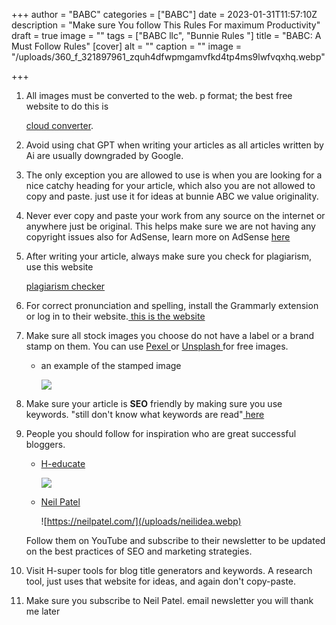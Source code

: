+++
author = "BABC"
categories = ["BABC"]
date = 2023-01-31T11:57:10Z
description = "Make sure You follow This Rules For maximum Productivity"
draft = true
image = ""
tags = ["BABC llc", "Bunnie Rules "]
title = "BABC: A Must Follow Rules"
[cover]
alt = ""
caption = ""
image = "/uploads/360_f_321897961_zquh4dfwpmgamvfkd4tp4ms9lwfvqxhq.webp"

+++
 1. All images must be converted to the web. p format; the best free website to do this is

    [cloud converter](https://cloudconvert.com/).
 2. Avoid using chat GPT when writing your articles as all articles written by Ai are usually downgraded by Google.
 3. The only exception you are allowed to use is when you are looking for a nice catchy heading for your article, which also you are not allowed to copy and paste. just use it for ideas at bunnie ABC we value originality.
 4. Never ever copy and paste your work from any source on the internet or anywhere just be original. This helps make sure we are not having any copyright issues also for AdSense, learn more on AdSense [here](https://www.google.com/adsense/start/)
 5. After writing your article, always make sure you check for plagiarism, use this website

    [plagiarism checker ](https://www.check-plagiarism.com/)
 6. For correct pronunciation and spelling, install the Grammarly extension or log in to their website.[ this is the website](https://www.grammarly.com/)
 7. Make sure all stock images you choose do not have a label or a brand stamp on them. You can use [Pexel ](https://www.pexels.com/)or [Unsplash ](https://unsplash.com/)for free images.
    * an example of the stamped image

      ![](/uploads/shutter-stock.PNG)
 8. Make sure your article is **SEO** friendly by making sure you use keywords. "still don't know what keywords are read"[ here ]()
 9. People you should follow for inspiration who are great successful bloggers.
    * [H-educate](https://h-educate.com/)

      ![](/uploads/popup-me.png)
    * [Neil Patel](https://neilpatel.com/)

      ![https://neilpatel.com/](/uploads/neilidea.webp)

    Follow them on YouTube and subscribe to their newsletter to be updated on the best practices of SEO and marketing strategies.
10. Visit H-super tools for blog title generators and keywords. A research tool, just uses that website for ideas, and again don't copy-paste.
11. Make sure you subscribe to Neil Patel. email newsletter you will thank me later